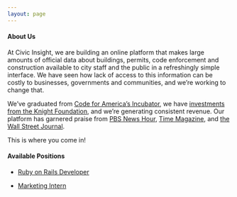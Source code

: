 ```yaml
---
layout: page
---
```


#### About Us
At Civic Insight, we are building an online platform that makes large amounts of official data about buildings, permits, code enforcement and construction available to city staff and the public in a refreshingly simple interface. We have seen how lack of access to this information can be costly to businesses, governments and communities, and we’re working to change that.

We’ve graduated from [Code for America’s Incubator](http://codeforamerica.org/geeks/incubator-faq/), we have [investments from the Knight Foundation](http://www.knightfoundation.org/grants/20102537/), and we’re generating consistent revenue. Our platform has garnered praise from [PBS News Hour](http://www.pbs.org/newshour/rundown/a-high-tech-solution-for-a-neighborhood-problem/), [Time Magazine](http://content.time.com/time/magazine/article/0,9171,2140202,00.html), and [the Wall Street Journal](http://blogs.wsj.com/cio/2012/12/04/the-big-easy-hopes-technology-will-solve-hard-recovery-issues/).

This is where you come in!


#### Available Positions

  - [Ruby on Rails Developer](/jobs/ruby-on-rails-developer)

  - [Marketing Intern](/jobs/marketing-intern)

